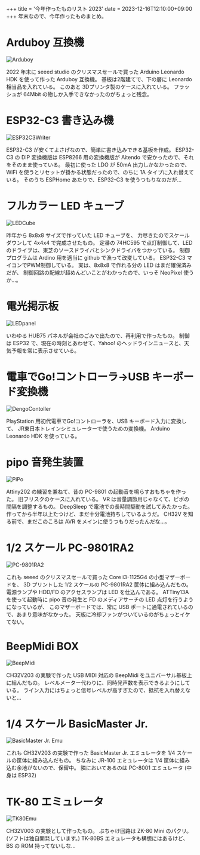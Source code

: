 +++
title = '今年作ったものリスト 2023'
date = 2023-12-16T12:10:00+09:00
+++
年末なので、今年作ったものまとめ。

# Arduboy 互換機

![Arduboy](/images/2023sum04.jpg)<br>

2022 年末に seeed studio のクリスマスセールで買った Arduino Leonardo HDK を使って作った Arduboy 互換機。
基板は2階建てで、下の層に Leonardo 相当品を入れている。
このあと 3Dプリンタ製のケースに入れている。
フラッシュが 64Mbit の物しか入手できなかったのがちょっと残念。

# ESP32-C3 書き込み機

![ESP32C3Writer](/images/2023sum02.jpg)<br>

ESP32-C3 が安くてよさげなので、簡単に書き込みできる基板を作成。
ESP32-C3 の DIP 変換機版は ESP8266 用の変換機版が Aitendo で安かったので、それをそのまま使っている。
最初に使った LDO が 50mA 出力しかなかったので、WiFi を使うとリセットが掛かる状態だったので、のちに 1A タイプに入れ替えている。
そのうち ESPHome あたりで、ESP32-C3 を使うつもりなのだが…

# フルカラー LED キューブ

![LEDCube](/images/2023sum06.jpg)<br>

昨年から 8x8x8 サイズで作っていた LED キューブを、
力尽きたのでスケールダウンして 4x4x4 で完成させたもの。
定番の 74HC595 で点灯制御して、LEDのドライブは、東芝のソースドライバとシンクドライバをつかっている。
制御プログラムは Ardino 用を適当に github で漁って改変している。
ESP32-C3 マイコンでPWM制御している。
実は、8x8x8 で作れる分の LED はまだ確保済みだが、
制御回路の配線が超めんどいことがわかったので、いっそ NeoPixel 使うか…。

# 電光掲示板

![LEDpanel](/images/2023sum10.jpg)<br>

いわゆる HUB75 パネルが会社のごみで出たので、再利用で作ったもの。
制御は ESP32 で、現在の時刻とあわせて、Yahoo! のヘッドラインニュースと、天気予報を常に表示させている。

# 電車でGo!コントローラ→USB キーボード変換機

![DengoContoller](/images/2023sum05.jpg)<br>

PlayStation 用初代電車でGo!コントローラを、USB キーボード入力に変換して、
JR東日本トレインシミュレーターで使うための変換機。
Arduino Leonardo HDK を使っている。

# pipo 音発生装置

![PiPo](/images/2023sum03.jpg)<br>

Attiny202 の練習を兼ねて、昔の PC-9801 の起動音を鳴らすおもちゃを作った。
旧フリスクのケースに入れている。
VR は音量調節用じゃなくて、ピポの間隔を調整するもの。
DeepSleep で電池での長時間駆動を試してみたかった。
作ってから半年以上たつけど、まだ十分電池持ちしているようだ。
CH32V を知る前で、まだこのころは AVR をメインに使うつもりだったんだな…。

# 1/2 スケール PC-9801RA2

![PC-9801RA2](/images/2023sum01.jpg)<br>

これも seeed のクリスマスセールで買った Core i3-1125G4 の小型マザーボードを、
3D プリントした 1/2 スケールの PC-9801RA2 筐体に組み込んだもの。
電源ランプや HDD/FD のアクセスランプは LED を仕込んである。
ATTiny13A を使って起動時に pipo 音の発生と FD のメディアサーチの LED 点灯を行うようになっているが、
このマザーボードでは、常に USB ポートに通電されているので、あまり意味がなかった。
天板に冷却ファンがついているのがちょっとイケてない。

# BeepMidi BOX

![BeepMidi](/images/2023sum08.jpg)<br>

CH32V203 の実験で作った USB MIDI 対応の BeepMidi をユニバーサル基板上に組んだもの。
レベルメーター代わりに、同時発声数を表示できるようにしている。
ライン入力にはちょっと信号レベルが高すぎたので、抵抗を入れ替えないと…

# 1/4 スケール BasicMaster Jr.

![BasicMaster Jr. Emu](/images/2023sum07.jpg)<br>

これも CH32V203 の実験で作った BasicMaster Jr. エミュレータを 1/4 スケールの筐体に組み込んだもの。
ちなみに JR-100 エミュレータは 1/4 筐体に組み込む余地がないので、保留中。
隣においてあるのは PC-8001 エミュレータ (中身は ESP32)

# TK-80 エミュレータ

![TK80Emu](/images/2023sum09.jpg)<br>

CH32V003 の実験として作ったもの。
ぶちゃけ回路は ZK-80 Mini のパクリ。
(ソフトは独自開発しています。)
TK-80BS エミュレータも構想にはあるけど、BS の ROM 持ってないしな…
